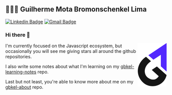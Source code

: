 ## 🙋🏽‍♂️ Guilherme Mota Bromonschenkel Lima

[![Linkedin Badge](https://img.shields.io/badge/-Linkedin-blue?style=flat-square&logo=Linkedin&logoColor=white&link=https://www.linkedin.com/in/guilhermebkel)](https://www.linkedin.com/in/guilhermebkel) 
[![Gmail Badge](https://img.shields.io/badge/-Gmail-c14438?style=flat-square&logo=Gmail&logoColor=white&link=mailto:guilhermebromonschenkel@gmail.com)](mailto:guilhermebromonschenkel@gmail.com)

### Hi there 👋

<img src="https://raw.githubusercontent.com/guilhermebkel/gbkel-portfolio/master/logo.png" align="right" width="90">

I'm currently focused on the Javascript ecosystem, but occasionally you will see me giving stars all around the github repositories.

I also write some notes about what I'm learning on my [gbkel-learning-notes](https://guilhermebkel.github.io/gbkel-about/learning-notes) repo.

Last but not least, you're able to know more about me on my [gbkel-about](https://guilhermebkel.github.io/gbkel-about) repo.

